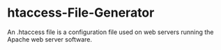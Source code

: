 # htaccess-File-Generator
An .htaccess file is a configuration file used on web servers running the Apache web server software.
